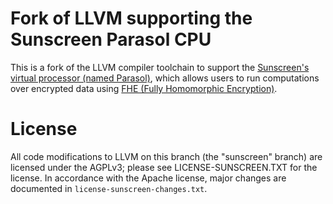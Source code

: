# Fork of LLVM supporting the Sunscreen Parasol CPU

This is a fork of the LLVM compiler toolchain to support the [Sunscreen's virtual processor (named Parasol)](https://github.com/Sunscreen-tech/hpu/), which allows users to run computations over encrypted data using [FHE (Fully Homomorphic Encryption)](https://en.wikipedia.org/wiki/Homomorphic_encryption).

# License

All code modifications to LLVM on this branch (the "sunscreen" branch) are licensed under the AGPLv3; please see LICENSE-SUNSCREEN.TXT for the license. In accordance with the Apache license, major changes are documented in `license-sunscreen-changes.txt`.
